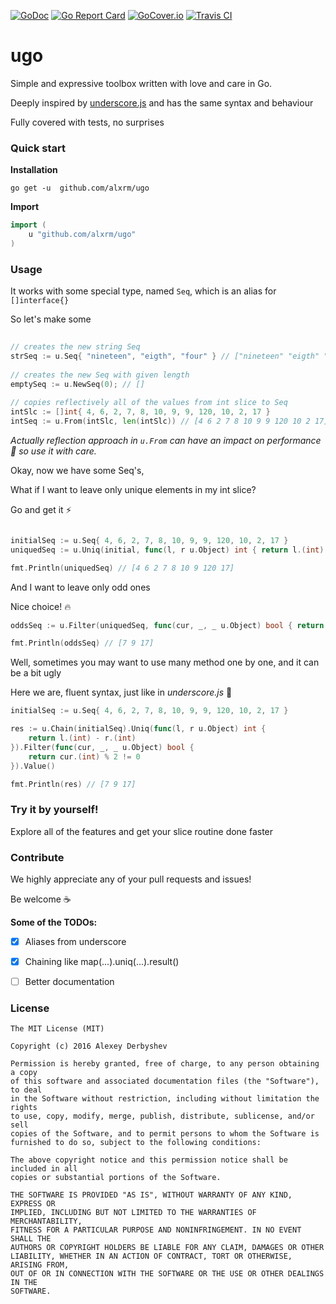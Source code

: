 [![GoDoc](https://godoc.org/github.com/alxrm/ugo?status.svg)](https://godoc.org/github.com/alxrm/ugo)
[![Go Report Card](https://goreportcard.com/badge/github.com/alxrm/ugo)](https://goreportcard.com/report/github.com/alxrm/ugo)
[![GoCover.io](https://img.shields.io/badge/coverage-99.7%-brightgreen.svg?style=flat)](https://gocover.io/github.com/alxrm/ugo)
[![Travis CI](https://travis-ci.org/alxrm/ugo.svg?branch=master)](https://travis-ci.org/alxrm/ugo)

# ugo

Simple and expressive toolbox written with love and care in Go.

Deeply inspired by [underscore.js](http://underscorejs.org/) and has the same syntax and behaviour

Fully covered with tests, no surprises

### Quick start

__Installation__

```
go get -u  github.com/alxrm/ugo
```

__Import__

``` GO
import (
	u "github.com/alxrm/ugo"
)
```

### Usage

It works with some special type, named `Seq`, which is an alias for `[]interface{}`

So let's make some

```GO
	
// creates the new string Seq
strSeq := u.Seq{ "nineteen", "eigth", "four" } // ["nineteen" "eigth" "four"]
	
// creates the new Seq with given length
emptySeq := u.NewSeq(0); // []
	
// copies reflectively all of the values from int slice to Seq
intSlc := []int{ 4, 6, 2, 7, 8, 10, 9, 9, 120, 10, 2, 17 }
intSeq := u.From(intSlc, len(intSlc)) // [4 6 2 7 8 10 9 9 120 10 2 17]

```

_Actually reflection approach in `u.From` can have an impact on performance :snail: so use it with care._

Okay, now we have some Seq's, 

What if I want to leave only unique elements in my int slice?

Go and get it :zap:

```Go

initialSeq := u.Seq{ 4, 6, 2, 7, 8, 10, 9, 9, 120, 10, 2, 17 }
uniquedSeq := u.Uniq(initial, func(l, r u.Object) int { return l.(int) - r.(int) })

fmt.Println(uniquedSeq) // [4 6 2 7 8 10 9 120 17]

```

And I want to leave only odd ones

Nice choice! :fire:

```Go
oddsSeq := u.Filter(uniquedSeq, func(cur, _, _ u.Object) bool { return cur.(int) % 2 != 0 })

fmt.Println(oddsSeq) // [7 9 17]
```

Well, sometimes you may want to use many method one by one, and it can be a bit ugly

Here we are, fluent syntax, just like in _underscore.js_ :rocket:

```Go
initialSeq := u.Seq{ 4, 6, 2, 7, 8, 10, 9, 9, 120, 10, 2, 17 }

res := u.Chain(initialSeq).Uniq(func(l, r u.Object) int {
	return l.(int) - r.(int)
}).Filter(func(cur, _, _ u.Object) bool {
	return cur.(int) % 2 != 0
}).Value()

fmt.Println(res) // [7 9 17]
```

### Try it by yourself! 

Explore all of the features and get your slice routine done faster

### Contribute

We highly appreciate any of your pull requests and issues!

Be welcome :coffee:


__Some of the TODOs:__

- [x] Aliases from underscore
- [x] Chaining like map(...).uniq(...).result()
- [ ] Better documentation 


### License 

	The MIT License (MIT)

	Copyright (c) 2016 Alexey Derbyshev
	
	Permission is hereby granted, free of charge, to any person obtaining a copy
	of this software and associated documentation files (the "Software"), to deal
	in the Software without restriction, including without limitation the rights
	to use, copy, modify, merge, publish, distribute, sublicense, and/or sell
	copies of the Software, and to permit persons to whom the Software is
	furnished to do so, subject to the following conditions:
	
	The above copyright notice and this permission notice shall be included in all
	copies or substantial portions of the Software.
	
	THE SOFTWARE IS PROVIDED "AS IS", WITHOUT WARRANTY OF ANY KIND, EXPRESS OR
	IMPLIED, INCLUDING BUT NOT LIMITED TO THE WARRANTIES OF MERCHANTABILITY,
	FITNESS FOR A PARTICULAR PURPOSE AND NONINFRINGEMENT. IN NO EVENT SHALL THE
	AUTHORS OR COPYRIGHT HOLDERS BE LIABLE FOR ANY CLAIM, DAMAGES OR OTHER
	LIABILITY, WHETHER IN AN ACTION OF CONTRACT, TORT OR OTHERWISE, ARISING FROM,
	OUT OF OR IN CONNECTION WITH THE SOFTWARE OR THE USE OR OTHER DEALINGS IN THE
	SOFTWARE.
